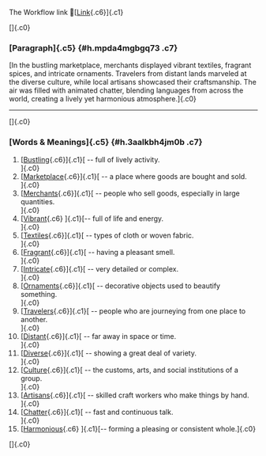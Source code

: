 The Workflow link
👏[[Link](https://www.google.com/url?q=http://www.google.com&sa=D&source=editors&ust=1756297089954404&usg=AOvVaw2LjYFpLYVcNgZCgmz_mcu9){.c6}]{.c1}

[]{.c0}

### [Paragraph]{.c5} {#h.mpda4mgbgq73 .c7}

[In the bustling marketplace, merchants displayed vibrant textiles,
fragrant spices, and intricate ornaments. Travelers from distant lands
marveled at the diverse culture, while local artisans showcased their
craftsmanship. The air was filled with animated chatter, blending
languages from across the world, creating a lively yet harmonious
atmosphere.]{.c0}

------------------------------------------------------------------------

[]{.c0}

### [Words & Meanings]{.c5} {#h.3aalkbh4jm0b .c7}

1.  [[Bustling](https://www.google.com/url?q=http://www.google.com&sa=D&source=editors&ust=1756297089955643&usg=AOvVaw0aHiWD2vvAxKkPg3R7lhww){.c6}]{.c1}[ --
    full of lively activity.\
    ]{.c0}
2.  [[Marketplace](https://www.google.com/url?q=http://www.google.com&sa=D&source=editors&ust=1756297089955963&usg=AOvVaw16BP-RN0wMAbPD7Qo_e9CN){.c6}]{.c1}[ --
    a place where goods are bought and sold.\
    ]{.c0}
3.  [[Merchants](https://www.google.com/url?q=http://www.google.com&sa=D&source=editors&ust=1756297089956372&usg=AOvVaw1a8lvpQ9AcUDkyAiO7Jgnp){.c6}]{.c1}[ --
    people who sell goods, especially in large quantities.\
    ]{.c0}
4.  [[Vibrant](https://www.google.com/url?q=http://www.google.com&sa=D&source=editors&ust=1756297089956645&usg=AOvVaw0XLwvZICSxPZUiLKNi9Xyy){.c6}
    ]{.c1}[-- full of life and energy.\
    ]{.c0}
5.  [[Textiles](https://www.google.com/url?q=http://www.google.com&sa=D&source=editors&ust=1756297089956876&usg=AOvVaw2DCo8BTvegKI8E-Mhs5rrs){.c6}]{.c1}[ --
    types of cloth or woven fabric.\
    ]{.c0}
6.  [[Fragrant](https://www.google.com/url?q=http://www.google.com&sa=D&source=editors&ust=1756297089957116&usg=AOvVaw1kkvifsbuisLNPYgfIidOs){.c6}]{.c1}[ --
    having a pleasant smell.\
    ]{.c0}
7.  [[Intricate](https://www.google.com/url?q=http://www.google.com&sa=D&source=editors&ust=1756297089957340&usg=AOvVaw3TziRJhv9M59gCuE84UPzS){.c6}]{.c1}[ --
    very detailed or complex.\
    ]{.c0}
8.  [[Ornaments](https://www.google.com/url?q=http://www.google.com&sa=D&source=editors&ust=1756297089957557&usg=AOvVaw3W_Q2B9Kqqo0S0nEEWhe-o){.c6}]{.c1}[ --
    decorative objects used to beautify something.\
    ]{.c0}
9.  [[Travelers](https://www.google.com/url?q=http://www.google.com&sa=D&source=editors&ust=1756297089957777&usg=AOvVaw3ToIx_u5RUqWiLArtIkVAX){.c6}]{.c1}[ --
    people who are journeying from one place to another.\
    ]{.c0}
10. [[Distant](https://www.google.com/url?q=http://www.google.com&sa=D&source=editors&ust=1756297089958041&usg=AOvVaw2xkraXDtwvVW3SjBlzyHKL){.c6}]{.c1}[ --
    far away in space or time.\
    ]{.c0}
11. [[Diverse](https://www.google.com/url?q=http://www.google.com&sa=D&source=editors&ust=1756297089958326&usg=AOvVaw2S9dRfy-Nl01huyXIq2zmg){.c6}]{.c1}[ --
    showing a great deal of variety.\
    ]{.c0}
12. [[Culture](https://www.google.com/url?q=http://www.google.com&sa=D&source=editors&ust=1756297089958591&usg=AOvVaw3q9LlooqcpRwJk52zS6xs7){.c6}]{.c1}[ --
    the customs, arts, and social institutions of a group.\
    ]{.c0}
13. [[Artisans](https://www.google.com/url?q=http://www.google.com&sa=D&source=editors&ust=1756297089958891&usg=AOvVaw3reEr-T21LgZYGYu_8D_yy){.c6}]{.c1}[ --
    skilled craft workers who make things by hand.\
    ]{.c0}
14. [[Chatter](https://www.google.com/url?q=http://www.google.com&sa=D&source=editors&ust=1756297089959110&usg=AOvVaw35IsMQ4UmnkSe_wFAhHXuS){.c6}]{.c1}[ --
    fast and continuous talk.\
    ]{.c0}
15. [[Harmonious](https://www.google.com/url?q=http://www.google.com&sa=D&source=editors&ust=1756297089959313&usg=AOvVaw3HeYnvU6KZD56WqFgHcg40){.c6}
    ]{.c1}[-- forming a pleasing or consistent whole.]{.c0}

[]{.c0}
